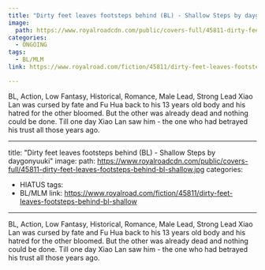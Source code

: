 ```yaml
---
title: "Dirty feet leaves footsteps behind (BL) - Shallow Steps by daygonyuuki"
image:
  path: https://www.royalroadcdn.com/public/covers-full/45811-dirty-feet-leaves-footsteps-behind-bl-shallow.jpg
categories:
  - ONGOING
tags:
  - BL/MLM
link: https://www.royalroad.com/fiction/45811/dirty-feet-leaves-footsteps-behind-bl-shallow

---
```

BL, Action, Low Fantasy, Historical, Romance, Male Lead, Strong Lead
Xiao Lan was cursed by fate and Fu Hua back to his 13 years old body and his hatred for the other bloomed. But the other was already dead and nothing could be done. Till one day Xiao Lan saw him - the one who had betrayed his trust all those years ago.

---
title: "Dirty feet leaves footsteps behind (BL) - Shallow Steps by daygonyuuki"
image:
  path: https://www.royalroadcdn.com/public/covers-full/45811-dirty-feet-leaves-footsteps-behind-bl-shallow.jpg
categories:
  - HIATUS
tags:
  - BL/MLM
link: https://www.royalroad.com/fiction/45811/dirty-feet-leaves-footsteps-behind-bl-shallow

---
BL, Action, Low Fantasy, Historical, Romance, Male Lead, Strong Lead
Xiao Lan was cursed by fate and Fu Hua back to his 13 years old body and his hatred for the other bloomed. But the other was already dead and nothing could be done. Till one day Xiao Lan saw him - the one who had betrayed his trust all those years ago.

